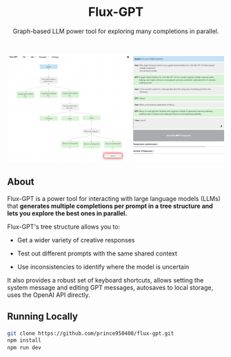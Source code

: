 <div align="center">
  <h1 align="center">Flux-GPT</h1>
  <p align="center">
    Graph-based LLM power tool for exploring many completions in parallel.
  </p>
</div>

<br />

![A screenshot of a Flux workspace.](/public/demo.png)

## About

Flux-GPT is a power tool for interacting with large language models (LLMs) that **generates multiple completions per prompt in a tree structure and lets you explore the best ones in parallel.** 

Flux-GPT's tree structure allows you to:

- Get a wider variety of creative responses

- Test out different prompts with the same shared context

- Use inconsistencies to identify where the model is uncertain 

It also provides a robust set of keyboard shortcuts, allows setting the system message and editing GPT messages, autosaves to local storage, uses the OpenAI API directly.

## Running Locally

```sh
git clone https://github.com/prince950408/flux-gpt.git
npm install
npm run dev
```
